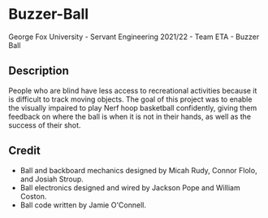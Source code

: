 # Buzzer-Ball
George Fox University - Servant Engineering 2021/22 - Team ETA - Buzzer Ball

## Description
People who are blind have less access to recreational activities because it is difficult to track moving objects. The goal of this project was to enable the visually impaired to play Nerf hoop basketball confidently, giving them feedback on where the ball is when it is not in their hands, as well as the success of their shot.

## Credit
- Ball and backboard mechanics designed by Micah Rudy, Connor Flolo, and Josiah Stroup.
- Ball electronics designed and wired by Jackson Pope and William Coston.
- Ball code written by Jamie O'Connell.
